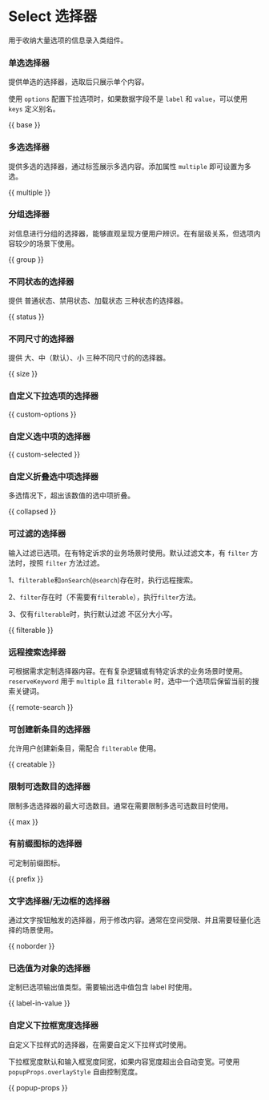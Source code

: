 # Select 选择器

用于收纳大量选项的信息录入类组件。

### 单选选择器

提供单选的选择器，选取后只展示单个内容。

使用 `options` 配置下拉选项时，如果数据字段不是 `label` 和 `value`，可以使用 `keys` 定义别名。

{{ base }}

### 多选选择器

提供多选的选择器，通过标签展示多选内容。添加属性 `multiple` 即可设置为多选。

{{ multiple }}

### 分组选择器

对信息进行分组的选择器，能够直观呈现方便用户辨识。在有层级关系，但选项内容较少的场景下使用。

{{ group }}

### 不同状态的选择器

提供 普通状态、禁用状态、加载状态 三种状态的选择器。

{{ status }}

### 不同尺寸的选择器

提供 大、中（默认）、小 三种不同尺寸的的选择器。

{{ size }}

### 自定义下拉选项的选择器

{{ custom-options }}

### 自定义选中项的选择器

{{ custom-selected }}

### 自定义折叠选中项选择器

多选情况下，超出该数值的选中项折叠。

{{ collapsed }}

### 可过滤的选择器

输入过滤已选项。在有特定诉求的业务场景时使用。默认过滤文本，有 `filter` 方法时，按照 `filter` 方法过滤。

1、`filterable`和`onSearch`(`@search`)存在时，执行远程搜索。

2、`filter`存在时（不需要有`filterable`），执行`filter`方法。

3、仅有`filterable`时，执行默认过滤 不区分大小写。

{{ filterable }}

### 远程搜索选择器

可根据需求定制选择器内容。在有复杂逻辑或有特定诉求的业务场景时使用。`reserveKeyword` 用于 `multiple` 且 `filterable` 时，选中一个选项后保留当前的搜索关键词。

{{ remote-search }}

### 可创建新条目的选择器

允许用户创建新条目，需配合 `filterable` 使用。

{{ creatable }}

### 限制可选数目的选择器

限制多选选择器的最大可选数目。通常在需要限制多选可选数目时使用。

{{ max }}

### 有前缀图标的选择器

可定制前缀图标。

{{ prefix }}

### 文字选择器/无边框的选择器

通过文字按钮触发的选择器，用于修改内容。通常在空间受限、并且需要轻量化选择的场景使用。

{{ noborder }}

### 已选值为对象的选择器

定制已选项输出值类型。需要输出选中值包含 label 时使用。

{{ label-in-value }}

### 自定义下拉框宽度选择器

自定义下拉样式的选择器，在需要自定义下拉样式时使用。

下拉框宽度默认和输入框宽度同宽，如果内容宽度超出会自动变宽。可使用 `popupProps.overlayStyle` 自由控制宽度。 

{{ popup-props }}
